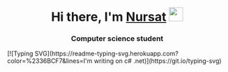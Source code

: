 <h1 align="center">Hi there, I'm <a href="#" target="_blank">Nursat</a> 
<img src="https://github.com/blackcater/blackcater/raw/main/images/Hi.gif" height="32"/></h1>
<h3 align="center">Computer science student</h3>
[![Typing SVG](https://readme-typing-svg.herokuapp.com?color=%2336BCF7&lines=I'm writing on c# .net)](https://git.io/typing-svg)

